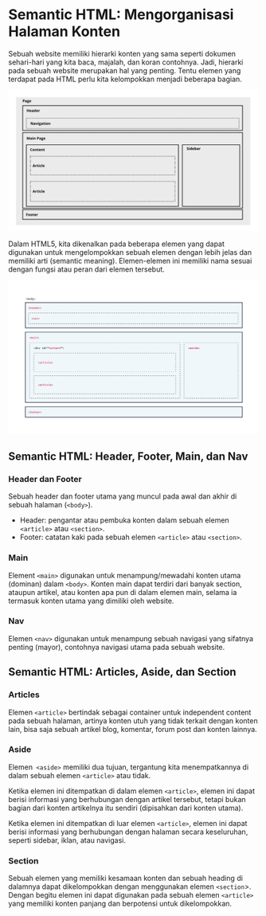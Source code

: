 # Semantic HTML: Mengorganisasi Halaman Konten

Sebuah website memiliki hierarki konten yang sama seperti dokumen sehari-hari yang kita baca, majalah, dan koran contohnya. Jadi, hierarki pada sebuah website merupakan hal yang penting. Tentu elemen yang terdapat pada HTML perlu kita kelompokkan menjadi beberapa bagian.

![Hirarki HTML](../../assets/hirarki-halaman.png)

Dalam HTML5, kita dikenalkan pada beberapa elemen yang dapat digunakan untuk mengelompokkan sebuah elemen dengan lebih jelas dan memiliki arti (semantic meaning). Elemen-elemen ini memiliki nama sesuai dengan fungsi atau peran dari elemen tersebut.

![Hirarki HTML](../../assets/semantik.jpeg)

## Semantic HTML: Header, Footer, Main, dan Nav

### Header dan Footer
Sebuah header dan footer utama yang muncul pada awal dan akhir di sebuah halaman (`<body>`).

- Header: pengantar atau pembuka konten dalam sebuah elemen `<article>` atau `<section>`. 
- Footer: catatan kaki pada sebuah elemen `<article>` atau `<section>`.

### Main

Element `<main>` digunakan untuk menampung/mewadahi konten utama (dominan) dalam `<body>`. Konten main dapat terdiri dari banyak section, ataupun artikel, atau konten apa pun di dalam elemen main, selama ia termasuk konten utama yang dimiliki oleh website.

### Nav
Elemen `<nav>` digunakan untuk menampung sebuah navigasi yang sifatnya penting (mayor), contohnya navigasi utama pada sebuah website.

## Semantic HTML: Articles, Aside, dan Section

### Articles

Elemen `<article>` bertindak sebagai container untuk independent content pada sebuah halaman, artinya konten utuh yang tidak terkait dengan konten lain, bisa saja sebuah artikel blog, komentar, forum post dan konten lainnya.

### Aside
Elemen` <aside>` memiliki dua tujuan, tergantung kita menempatkannya di dalam sebuah elemen `<article>` atau tidak.

Ketika elemen ini ditempatkan di dalam elemen `<article>`, elemen ini dapat berisi informasi yang berhubungan dengan artikel tersebut, tetapi bukan bagian dari konten artikelnya itu sendiri (dipisahkan dari konten utama). 

Ketika elemen ini ditempatkan di luar elemen `<article>`, elemen ini dapat berisi informasi yang berhubungan dengan halaman secara keseluruhan, seperti sidebar, iklan, atau navigasi.

### Section

Sebuah elemen yang memiliki kesamaan konten dan sebuah heading di dalamnya dapat dikelompokkan dengan menggunakan elemen `<section`>. Dengan begitu elemen ini dapat digunakan pada sebuah elemen `<article>` yang memiliki konten panjang dan berpotensi untuk dikelompokkan.